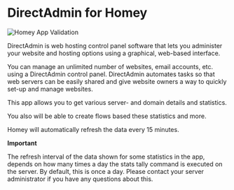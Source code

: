 # DirectAdmin for Homey

![Homey App Validation](https://github.com/edwinvdpol/homey-directadmin/actions/workflows/validate.yml/badge.svg)

DirectAdmin is web hosting control panel software that lets you administer your website and hosting options using a
graphical, web-based interface.

You can manage an unlimited number of websites, email accounts, etc. using a DirectAdmin control panel. DirectAdmin
automates tasks so that web servers can be easily shared and give website owners a way to quickly set-up and manage
websites.

This app allows you to get various server- and domain details and statistics.

You also will be able to create flows based these statistics and more.

Homey will automatically refresh the data every 15 minutes.

**Important**

The refresh interval of the data shown for some statistics in the app, depends on how many times a day the stats tally
command is executed on the server. By default, this is once a day. Please contact your server administrator if you have
any questions about this.
